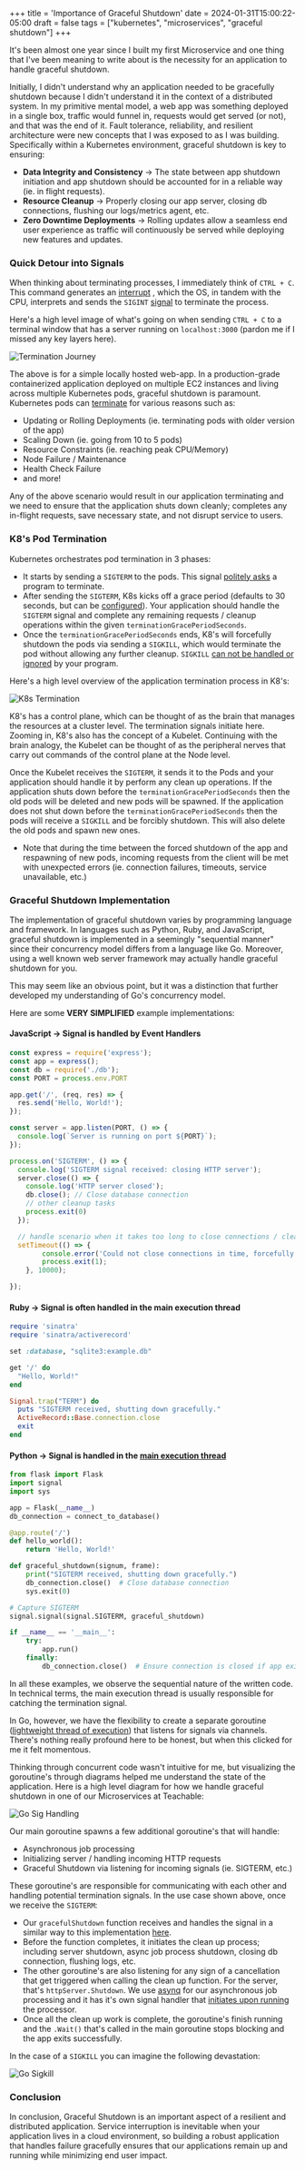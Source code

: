 +++
title = 'Importance of Graceful Shutdown'
date = 2024-01-31T15:00:22-05:00
draft = false
tags = ["kubernetes", "microservices", "graceful shutdown"]
+++

It's been almost one year since I built my first Microservice and one thing that I've been meaning to write about is the necessity for an application to handle graceful shutdown. 

Initially, I didn't understand why an application needed to be gracefully shutdown because I didn't understand it in the context of a distributed system. In my primitive mental model, a web app was something deployed in a single box, traffic would funnel in, requests would get served (or not), and that was the end of it. Fault tolerance, reliability, and resilient architecture were new concepts that I was exposed to as I was building. Specifically within a Kubernetes environment, graceful shutdown is key to ensuring:

- **Data Integrity and Consistency** -> The state between app shutdown initiation and app shutdown should be accounted for in a reliable way (ie. in flight requests).
- **Resource Cleanup** -> Properly closing our app server, closing db connections, flushing our logs/metrics agent, etc.
- **Zero Downtime Deployments** -> Rolling updates allow a seamless end user experience as traffic will continuously be served while deploying new features and updates.

### Quick Detour into Signals

When thinking about terminating processes, I immediately think of `CTRL + C`. This command generates an [interrupt](https://en.wikipedia.org/wiki/Interrupt) , which the OS, in tandem with the CPU, interprets and sends the `SIGINT` [signal](https://en.wikipedia.org/wiki/Signal_(IPC)) to terminate the process.

Here's a high level image of what's going on when sending `CTRL + C` to a terminal window that has a server running on `localhost:3000` (pardon me if I missed any key layers here).

![Termination Journey](/images/termination_journey.jpeg)

The above is for a simple locally hosted web-app. In a production-grade containerized application deployed on multiple EC2 instances and living across multiple Kubernetes pods, graceful shutdown is paramount. Kubernetes pods can [terminate](https://cloud.google.com/blog/products/containers-kubernetes/kubernetes-best-practices-terminating-with-grace) for various reasons such as:

- Updating or Rolling Deployments (ie. terminating pods with older version of the app)
- Scaling Down (ie. going from 10 to 5 pods)
- Resource Constraints (ie. reaching peak CPU/Memory)
- Node Failure / Maintenance 
- Health Check Failure
- and more!

Any of the above scenario would result in our application terminating and we need to ensure that the application shuts down cleanly; completes any in-flight requests, save necessary state, and not disrupt service to users.

### K8's Pod Termination

Kubernetes orchestrates pod termination in 3 phases:
- It starts by sending a `SIGTERM` to the pods. This signal [politely asks](https://www.gnu.org/software/libc/manual/html_node/Termination-Signals.html#index-SIGTERM) a program to terminate.
- After sending the `SIGTERM`, K8s kicks off a grace period (defaults to 30 seconds, but can be [configured](https://kubernetes.io/docs/concepts/workloads/pods/pod-lifecycle/#pod-termination)). Your application should handle the `SIGTERM` signal and complete any remaining requests / cleanup operations within the given `terminationGracePeriodSeconds`.
- Once the `terminationGracePeriodSeconds` ends, K8's will forcefully shutdown the pods via sending a `SIGKILL`, which would terminate the pod without allowing any further cleanup. `SIGKILL` [can not be handled or ignored](https://www.gnu.org/software/libc/manual/html_node/Termination-Signals.html#index-SIGKILL) by your program.

Here's a high level overview of the application termination process in K8's:

![K8s Termination](/images/k8s_grace_period.jpeg)

K8's has a control plane, which can be thought of as the brain that manages the resources at a cluster level. The termination signals initiate here. Zooming in, K8's also has the concept of a Kubelet. Continuing with the brain analogy, the Kubelet can be thought of as the peripheral nerves that carry out commands of the control plane at the Node level.

Once the Kubelet receives the `SIGTERM`, it sends it to the Pods and your application should handle it by perform any clean up operations. If the application shuts down before the `terminationGracePeriodSeconds` then the old pods will be deleted and new pods will be spawned. If the application does not shut down before the `terminationGracePeriodSeconds` then the pods will receive a `SIGKILL` and be forcibly shutdown. This will also delete the old pods and spawn new ones.
- Note that during the time between the forced shutdown of the app and respawning of new pods, incoming requests from the client will be met with unexpected errors (ie. connection failures, timeouts, service unavailable, etc.) 

### Graceful Shutdown Implementation

The implementation of graceful shutdown varies by programming language and framework. In languages such as Python, Ruby, and JavaScript, graceful shutdown is implemented in a seemingly "sequential manner" since their concurrency model differs from a language like Go. Moreover, using a well known web server framework may actually handle graceful shutdown for you. 

This may seem like an obvious point, but it was a distinction that further developed my understanding of Go's concurrency model. 

Here are some **VERY SIMPLIFIED** example implementations:

#### **JavaScript** -> Signal is handled by Event Handlers

```javascript
const express = require('express');
const app = express();
const db = require('./db'); 
const PORT = process.env.PORT

app.get('/', (req, res) => {
  res.send('Hello, World!');
});

const server = app.listen(PORT, () => {
  console.log(`Server is running on port ${PORT}`);
});

process.on('SIGTERM', () => {
  console.log('SIGTERM signal received: closing HTTP server');
  server.close(() => {
    console.log('HTTP server closed');
    db.close(); // Close database connection
    // other cleanup tasks
    process.exit(0)
  });

  // handle scenario when it takes too long to close connections / cleanup
  setTimeout(() => {
        console.error('Could not close connections in time, forcefully shutting down');
        process.exit(1);
    }, 10000);

});
```

#### **Ruby** -> Signal is **often** handled in the main execution thread 

```ruby
require 'sinatra'
require 'sinatra/activerecord'

set :database, "sqlite3:example.db"

get '/' do
  "Hello, World!"
end

Signal.trap("TERM") do
  puts "SIGTERM received, shutting down gracefully."
  ActiveRecord::Base.connection.close
  exit
end
```

#### **Python** -> Signal is handled in the [main execution thread](https://docs.python.org/3/library/signal.html#signals-and-threads)

```python
from flask import Flask
import signal
import sys

app = Flask(__name__)
db_connection = connect_to_database()

@app.route('/')
def hello_world():
    return 'Hello, World!'

def graceful_shutdown(signum, frame):
    print("SIGTERM received, shutting down gracefully.")
    db_connection.close()  # Close database connection
    sys.exit(0)

# Capture SIGTERM
signal.signal(signal.SIGTERM, graceful_shutdown)

if __name__ == '__main__':
    try:
        app.run()
    finally:
        db_connection.close()  # Ensure connection is closed if app exits
```

In all these examples, we observe the sequential nature of the written code. In technical terms, the main execution thread is usually responsible for catching the termination signal. 

In Go, however, we have the flexibility to create a separate goroutine ([lightweight thread of execution](https://gobyexample.com/goroutines)) that listens for signals via channels. There's nothing really profound here to be honest, but when this clicked for me it felt momentous.

Thinking through concurrent code wasn't intuitive for me, but visualizing the goroutine's through diagrams helped me understand the state of the application. Here is a high level diagram for how we handle graceful shutdown in one of our Microservices at Teachable:

![Go Sig Handling](/images/go_sig_handling.jpeg)

Our main goroutine spawns a few additional goroutine's that will handle:
- Asynchronous job processing
- Initializing server / handling incoming HTTP requests
- Graceful Shutdown via listening for incoming signals (ie. SIGTERM, etc.)

These goroutine's are responsible for communicating with each other and handling potential termination signals. In the use case shown above, once we receive the `SIGTERM`:
- Our `gracefulShutdown` function receives and handles the signal in a similar way to this implementation [here](https://gobyexample.com/signals).
- Before the function completes, it initiates the clean up process; including server shutdown, async job process shutdown, closing db connection, flushing logs, etc.
- The other goroutine's are also listening for any sign of a cancellation that get triggered when calling the clean up function. For the server, that's `httpServer.Shutdown`. We use [asynq](https://github.com/hibiken/asynq) for our asynchronous job processing and it has it's own signal handler that [initiates upon running](https://github.com/hibiken/asynq/blob/master/server.go#L622) the processor.
- Once all the clean up work is complete, the goroutine's finish running and the `.Wait()` that's called in the main goroutine stops blocking and the app exits successfully.

In the case of a `SIGKILL` you can imagine the following devastation:

![Go Sigkill](/images/k8s_sig_kill.jpeg)

### Conclusion
In conclusion, Graceful Shutdown is an important aspect of a resilient and distributed application. Service interruption is inevitable when your application lives in a cloud environment, so building a robust application that handles failure gracefully ensures that our applications remain up and running while minimizing end user impact. 
